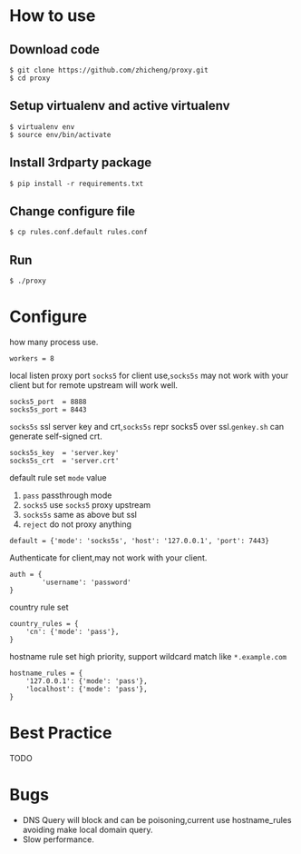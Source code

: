 # How to use

## Download code

	$ git clone https://github.com/zhicheng/proxy.git
	$ cd proxy

## Setup virtualenv and active virtualenv

	$ virtualenv env
	$ source env/bin/activate

## Install 3rdparty package

	$ pip install -r requirements.txt

## Change configure file

	$ cp rules.conf.default rules.conf

## Run 

	$ ./proxy

# Configure


how many process use.

	workers = 8

local listen proxy port `socks5` for client use,`socks5s` may not work with your client but for remote upstream will work well.

	socks5_port  = 8888
	socks5s_port = 8443

`socks5s` ssl server key and crt,`socks5s` repr socks5 over ssl.`genkey.sh` can generate self-signed crt.

	socks5s_key  = 'server.key'
	socks5s_crt  = 'server.crt'

default rule set `mode` value

1. `pass` passthrough mode
2. `socks5` use `socks5` proxy upstream
3. `socks5s` same as above but ssl
4. `reject` do not proxy anything


```
default = {'mode': 'socks5s', 'host': '127.0.0.1', 'port': 7443}
```


Authenticate for client,may not work with your client.

	auth = {
        	'username': 'password'
	}

country rule set

	country_rules = {
		'cn': {'mode': 'pass'},
	}

hostname rule set high priority, support wildcard match like `*.example.com` 

	hostname_rules = {
		'127.0.0.1': {'mode': 'pass'},
		'localhost': {'mode': 'pass'},
	}

# Best Practice

TODO

# Bugs

* DNS Query will block and can be poisoning,current use hostname_rules avoiding make local domain query.
* Slow performance.

